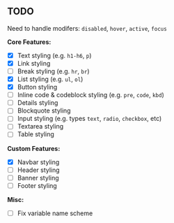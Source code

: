 ## TODO

Need to handle modifers: `disabled`, `hover`, `active`, `focus`

**Core Features:**
- [X] Text styling (e.g. `h1-h6`, `p`)
- [X] Link styling
- [ ] Break styling (e.g. `hr`, `br`)
- [X] List styling (e.g. `ul`, `ol`)
- [X] Button styling
- [ ] Inline code & codeblock styling (e.g. `pre`, `code`, `kbd`)
- [ ] Details styling
- [ ] Blockquote styling
- [ ] Input styling (e.g. types `text`, `radio`, `checkbox`, etc)
- [ ] Textarea styling
- [ ] Table styling

**Custom Features:**
- [X] Navbar styling
- [ ] Header styling
- [ ] Banner styling
- [ ] Footer styling

**Misc:**
- [ ] Fix variable name scheme
